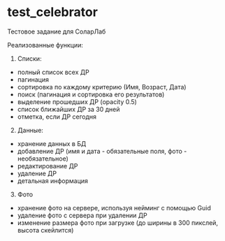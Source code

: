 # test_celebrator
Тестовое задание для СоларЛаб

Реализованные функции:
1. Списки:
- полный список всех ДР
- пагинация
- сортировка по каждому критерию (Имя, Возраст, Дата)
- поиск (пагинация и сортировка его результатов)
- выделение прошедших ДР (opacity 0.5)
- список ближайших ДР за 30 дней
- отметка, если ДР сегодня

2. Данные:
- хранение данных в БД
- добавление ДР (имя и дата - обязательные поля, фото - необязательное)
- редактирование ДР
- удаление ДР
- детальная информация

3. Фото
- хранение фото на сервере, используя нейминг с помощью Guid
- удаление фото с сервера при удалении ДР
- изменение размера фото при загрузке (до ширины в 300 пикслей, высота скейлится)
